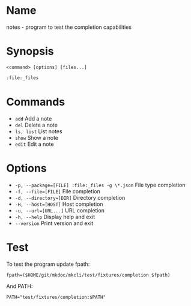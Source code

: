 # Name

notes - program to test the completion capabilities

# Synopsis

```
<command> [options] [files...]
```

```zsh
:file:_files
```

# Commands

* `add` Add a note
* `del` Delete a note
* `ls, list` List notes
* `show` Show a note
* `edit` Edit a note

# Options

* `-p, --package=[FILE] :file:_files -g \*.json` File type completion
* `-f, --file=[FILE]` File completion
* `-d, --directory=[DIR]` Directory completion
* `-H, --host=[HOST]` Host completion
* `-u, --url=[URL...]` URL completion
* `-h, --help` Display help and exit
* `--version` Print version and exit

# Test

To test the program update fpath:

```
fpath=($HOME/git/mkdoc/mkcli/test/fixtures/completion $fpath)
```

And PATH:

```
PATH="test/fixtures/completion:$PATH"
```
